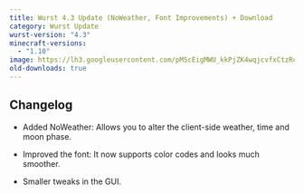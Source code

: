 ```yaml
---
title: Wurst 4.3 Update (NoWeather, Font Improvements) + Download
category: Wurst Update
wurst-version: "4.3"
minecraft-versions:
  - "1.10"
image: https://lh3.googleusercontent.com/pMScEigMWU_kkPjZK4wqjcvfxCtzRc3xta2E-47Gfj32ixzREtzxvRCah64rWg7z5Abupyf_r3sajfUbqCe8XPAhqCO_PVohdv0aWB7bknFRYIIK88SOyPA1er6rAn5mK70jnUVJb3HQR42C1yC-NfhsriQXtcSY5m4SDeTWVihcA5QgXjeTj5wyrq5N_2RgFN1E60TlN3XJfNbJe5frwAMc2--BfZHyPceN2Ogl8Ci6unZcvdnBvGAq88OzTFJRQsdjJ2I4ChkRa90J0evWmCkwmFRiAW6ncQRbZK0zT6D-nsADat9hIJrBiCLCujI1gzN10H3Q3i5z3fpOrEfkVdrp7z_9rS6pdKolYtvg8W1nNTrnq_ZRdmEEYrK-BRfyV1lmsN47QbCb3BZtfoL3Fl00QDvuBQC1FcvstfPyy13A5hSS11olSkNS_3z2m9B438HdKB1Z3d89I4pjrSipk6yNWcNJ-5s1LtzjOPMN2ouql5btm9YtCL_wACLki0R593mBSJrplyRryne6CPb-dDkQXhqQ2JS3ZR0RUM17NIKQ7N3iGCNJ2J-PRNvs_pREPJL8R4DoGlSeX4onSv5cvFGclj5O5OJNSHWgMWMzEmrVX8xK=w1280-h720-no
old-downloads: true
---
```

## Changelog

- Added NoWeather: Allows you to alter the client-side weather, time and moon phase.

- Improved the font: It now supports color codes and looks much smoother.

- Smaller tweaks in the GUI.
